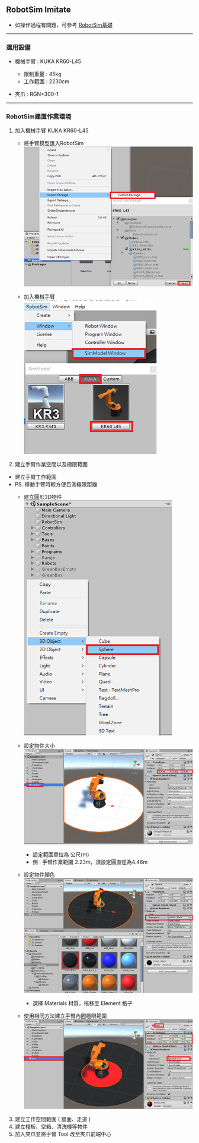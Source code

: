 ## RobotSim Imitate

- 如操作過程有問題，可參考 [RobotSim基礎](https://yazelin.github.io/usc2019-RobotSim/zh-tw/1RobotSimBasic.html)

---
### 選用設備

- 機械手臂 : KUKA KR60-L45
	- 限制重量 : 45kg
	- 工作範圍 : 2230cm
	
- 夾爪 : RGN+300-1

---
### RobotSim建置作業環境

1. 加入機械手臂 KUKA KR60-L45
	- 將手臂模型匯入RobotSim                                              
		 ![Robot_Model](./image/RobotSim_Import_Model.png)
		 
	- 加入機械手臂                                                                                   
		![Robot_Model](./image/RobotSim_Import_Robot.png)
		
2. 建立手臂作業空間以及極限範圍
- 建立手臂工作範圍      
- PS. 移動手臂時較方便目測極限距離
	- 建立圓形3D物件                                                                            
		![Robot_Model](./image/RobotSim_Add_Range_Sphere.png)
		
	- 設定物件大小                                                                                 
		![Robot_Model](./image/RobotSim_Range_Size.png)
		- 設定範圍單位為 公尺(m)
		- 例 : 手臂作業範圍 2.23m，須設定圓直徑為4.46m            
         
	- 設定物件顏色                                                                                   
		![Robot_Model](./image/RobotSim_Range_Color.png)
		- 選擇 Materials 材質，拖移至 Element 格子

	- 使用相同方法建立手臂內圈極限範圍
		![Robot_Model](./image/RobotSim_Add_Limit_Sphere.png)

3. 建立工作空間範圍 ( 牆面、走道 )
4. 建立棧板、空箱、清洗機等物件
5. 加入夾爪並將手臂 Tool 改至夾爪前端中心
<!--stackedit_data:
eyJoaXN0b3J5IjpbMTk1NDUxODQzMSwyMDQxMTY1MDgwLDI5ND
U0ODY2NCwtMTM0NjkyMDIxNCwyOTQ1NDg2NjQsMTE4NzY2Njcz
LC01OTk5NDMwNTQsMTQ3NTAwMTIyLDgxNDcwMjExNCwtMTQwMT
gzODAyNCwxNDM4MjQ1NzEzLDE0NzczNzQ5NjgsLTY5NzM3MzA4
NCwtMTQ2MTUxNzIzNywxODc2MTg1OTA0LDU4NDc3MjU1Myw1OD
g0OTc3NDMsLTE2Nzk5NDczMjYsMzAwNjc4ODUzLDI4NDg4NTQx
NF19
-->